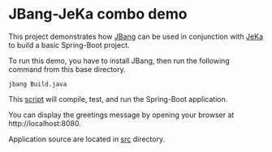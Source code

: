 # JBang-JeKa combo demo

This project demonstrates how [JBang](https://www.jbang.dev/) can be used in conjunction with [JeKa](https://jeka.dev) to 
build a basic Spring-Boot project.

To run this demo, you have to install JBang, then run the following command from this base directory.

```shell
jbang Build.java
```

This [script](./Build.java) will compile, test, and run the Spring-Boot application.

You can display the greetings message by opening your browser at http://localhost:8080.

Application source are located in [src](./src) directory.
